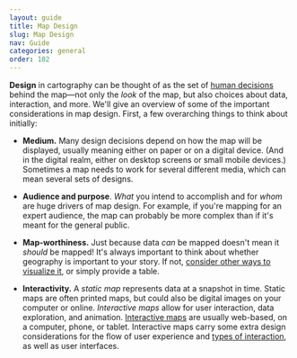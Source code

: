 ```yaml
---
layout: guide
title: Map Design
slug: Map Design
nav: Guide
categories: general
order: 102
---
```


**Design** in cartography can be thought of as the set of [human decisions](https://somethingaboutmaps.wordpress.com/2015/05/19/design-is-human/) behind the map—not only the _look_ of the map, but also choices about data, interaction, and more. We'll give an overview of some of the important considerations in map design. First, a few overarching things to think about initially:

- **Medium.** Many design decisions depend on how the map will be displayed, usually meaning either on paper or on a digital device. (And in the digital realm, either on desktop screens or small mobile devices.) Sometimes a map needs to work for several different media, which can mean several sets of designs.

- **Audience and purpose**. _What_ you intend to accomplish and for _whom_ are huge drivers of map design. For example, if you're mapping for an expert audience, the map can probably be more complex than if it's meant for the general public.

- **Map-worthiness.** Just because data *can* be mapped doesn't mean it *should* be mapped! It's always important to think about whether geography is important to your story. If not, [consider other ways to visualize it](http://www.ericson.net/content/2011/10/when-maps-shouldnt-be-maps/), or simply provide a table.

- **Interactivity.** A *static map* represents data at a snapshot in time. Static maps are often printed maps, but could also be digital images on your computer or online. *Interactive maps* allow for user interaction, data exploration, and animation. [Interactive maps]({{site.baseurl}}/guide/web/what-is-a-web-map) are usually web-based, on a computer, phone, or tablet. Interactive maps carry some extra design considerations for the flow of user experience and [types of interaction]({{site.baseurl}}/guide/web/map-interaction), as well as user interfaces.